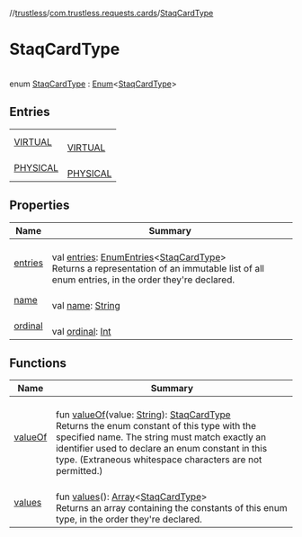 //[trustless](../../../index.md)/[com.trustless.requests.cards](../index.md)/[StaqCardType](index.md)

# StaqCardType

\
enum [StaqCardType](index.md) : [Enum](https://kotlinlang.org/api/latest/jvm/stdlib/kotlin/-enum/index.html)&lt;[StaqCardType](index.md)&gt;

## Entries

| | |
|---|---|
| [VIRTUAL](-v-i-r-t-u-a-l/index.md) | <br>[VIRTUAL](-v-i-r-t-u-a-l/index.md) |
| [PHYSICAL](-p-h-y-s-i-c-a-l/index.md) | <br>[PHYSICAL](-p-h-y-s-i-c-a-l/index.md) |

## Properties

| Name | Summary |
|---|---|
| [entries](entries.md) | <br>val [entries](entries.md): [EnumEntries](https://kotlinlang.org/api/latest/jvm/stdlib/kotlin.enums/-enum-entries/index.html)&lt;[StaqCardType](index.md)&gt;<br>Returns a representation of an immutable list of all enum entries, in the order they're declared. |
| [name](../../com.trustless.requests.kyc.retrieveSteps/-input-k-y-c-type/-d-o-c-u-m-e-n-t/index.md#-372974862%2FProperties%2F-1818097539) | <br>val [name](../../com.trustless.requests.kyc.retrieveSteps/-input-k-y-c-type/-d-o-c-u-m-e-n-t/index.md#-372974862%2FProperties%2F-1818097539): [String](https://kotlinlang.org/api/latest/jvm/stdlib/kotlin/-string/index.html) |
| [ordinal](../../com.trustless.requests.kyc.retrieveSteps/-input-k-y-c-type/-d-o-c-u-m-e-n-t/index.md#-739389684%2FProperties%2F-1818097539) | <br>val [ordinal](../../com.trustless.requests.kyc.retrieveSteps/-input-k-y-c-type/-d-o-c-u-m-e-n-t/index.md#-739389684%2FProperties%2F-1818097539): [Int](https://kotlinlang.org/api/latest/jvm/stdlib/kotlin/-int/index.html) |

## Functions

| Name | Summary |
|---|---|
| [valueOf](value-of.md) | <br>fun [valueOf](value-of.md)(value: [String](https://kotlinlang.org/api/latest/jvm/stdlib/kotlin/-string/index.html)): [StaqCardType](index.md)<br>Returns the enum constant of this type with the specified name. The string must match exactly an identifier used to declare an enum constant in this type. (Extraneous whitespace characters are not permitted.) |
| [values](values.md) | <br>fun [values](values.md)(): [Array](https://kotlinlang.org/api/latest/jvm/stdlib/kotlin/-array/index.html)&lt;[StaqCardType](index.md)&gt;<br>Returns an array containing the constants of this enum type, in the order they're declared. |
